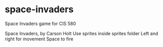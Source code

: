 # space-invaders
Space Invaders game for CIS 580

Space Invaders, by Carson Holt
Use sprites inside sprites folder
Left and right for movement
Space to fire
